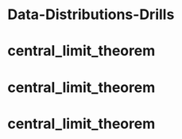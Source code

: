 # Data-Distributions-Drills
# central_limit_theorem
# central_limit_theorem
# central_limit_theorem
